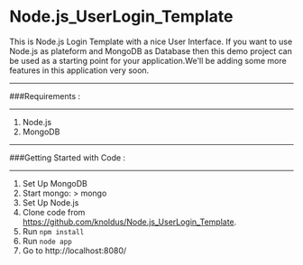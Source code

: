 Node.js_UserLogin_Template
==========================

This is Node.js Login Template with a nice User Interface. If you want to use Node.js as plateform  and MongoDB  as Database then this demo project can be used as a starting point for your application.We'll be adding some more features in this application very soon. 

*************************************************************************************************************
###Requirements : 
*************************************************************************************************************
1.  Node.js
1.  MongoDB


*************************************************************************************************************
###Getting Started with Code  : 


*************************************************************************************************************
1.  Set Up MongoDB
1.  Start mongo: > mongo
1.  Set Up Node.js
1.  Clone code from https://github.com/knoldus/Node.js_UserLogin_Template.
1.  Run <code>npm install</code>
1.  Run <code>node app</code>
1.  Go to http://localhost:8080/
